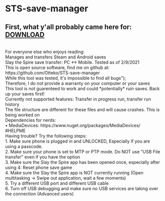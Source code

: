 # STS-save-manager
## First, what y'all probably came here for: [DOWNLOAD](https://github.com/Otteko/STS-save-manager/releases/download/1.0.1/Save.manager.exe)
<br />
For everyone else who enjoys reading:
<br />
Manages and transfers Steam and Android saves
<br />
Slay the Spire save transfer: PC <-> Mobile. Tested as of 2/9/2021
<br />
This is open source software, find me on github at:
<br />
https://github.com/Otteko/STS-save-manager
<br />
While this tool was tested, it's impossible to find all bugs");
<br />
Therefore, I do not provide a warranty on your computer or your saves
<br />
This tool is not guarenteed to work and could *potentially* ruin saves. Back up your saves first!
<br />
Currently not supported features: Transfer in progress run, transfer run history
<br />
The file structure are different for these files and will cause crashes. This is being worked on
<br />
Dependencies for nerds:
<br />
• MediaDevices: https://www.nuget.org/packages/MediaDevices/
<br />
#HELPME
<br />
Having trouble? Try the following steps:
<br />
1. Make sure phone is plugged in and UNLOCKED, Especially if you are using a passcode.
<br />
2. Make sure your phone is set to MTP or PTP mode. Do NOT use "USB File transfer" even if you have the option
<br />
3. Make sure the Slay the Spire app has been opened once, especially after using 4: Reset phone save game
<br />
4. Make sure the Slay the Spire app is NOT currently running (Open multitasking -> Swipe out application, wait a few moments)
<br />
5. Try a different USB port and different USB cable
<br />
6. Turn off USB debugging and make sure no USB services are taking over the connection (Advanced users)
